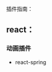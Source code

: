 <!--
 * @Author: luoxi
 * @Date: 2023-01-13 14:04:37
 * @LastEditTime: 2023-01-13 14:06:34
 * @LastEditors: luoxi
 * @Description: 
-->
插件指南：
## react：
### 动画插件
- react-spring
